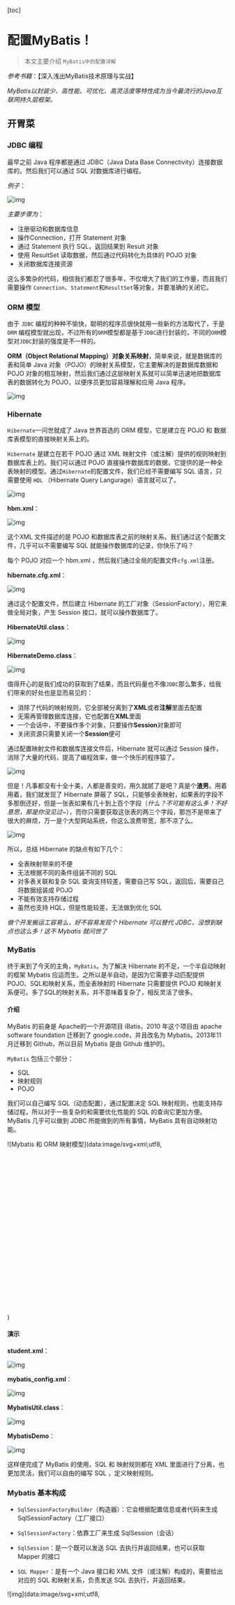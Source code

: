 [toc]

# 配置MyBatis！

> 本文主要介绍 `MyBatis中的配置详解`

*参考书籍*：【深入浅出MyBatis技术原理与实战】

*MyBatis以封装少、高性能、可优化、高灵活度等特性成为当今最流行的Java互联网持久层框架。*

## 开胃菜

### JDBC 编程

最早之前 Java 程序都是通过 JDBC（Java Data Base Connectivity）连接数据库的。然后我们可以通过 SQL 对数据库进行编程。

*例子*：

![img](https://cbucbm.club/ba83ccff)



*主要步骤为*：

- 注册驱动和数据库信息
- 操作Connection，打开 Statement 对象
- 通过 Statement 执行 SQL，返回结果到 Result 对象
- 使用 ResultSet 读取数据，然后通过代码转化为具体的 POJO 对象
- 关闭数据库连接资源

这么多繁杂的代码，相信我们都忍了很多年，不仅增大了我们的工作量，而且我们需要操作 `Connection`、`Statement`和`ResultSet`等对象，并要准确的关闭它。

### ORM 模型

由于 `JDBC` 编程的种种不愉快，聪明的程序员很快就用一些新的方法取代了，于是 `ORM` 编程模型就出现，不过所有的`ORM`模型都是基于`JDBC`进行封装的，不同的`ORM`模型对`JDBC`封装的强度是不一样的。

**ORM（Object Relational Mapping）对象关系映射**，简单来说，就是数据库的表和简单 Java 对象（POJO）的映射关系模型，它主要解决的是数据库数据和 POJO 对象的相互映射，然后我们通过这层映射关系就可以简单迅速地把数据库表的数据转化为 POJO，以便序员更加容易理解和应用 Java 程序。



![img](https://cbucbm.club/32563503)



### Hibernate

`Hibernate`一问世就成了 Java 世界首选的 ORM 模型，它是建立在 POJO 和 数据库表模型的直接映射关系上的。

`Hibernate` 是建立在若干 POJO 通过 XML 映射文件（或注解）提供的规则映射到数据库表上的。我们可以通过 POJO 直接操作数据库的数据，它提供的是一种全表映射的模型。通过`Hibernate`的配置文件，我们已经不需要编写 SQL 语言，只需要使用 `HQL` （Hibernate Query Langurage）语言就可以了。



![img](https://cbucbm.club/45968fa5)



**hbm.xml**：



![img](https://ftp.bmp.ovh/imgs/2020/08/d5dc15037b6a7e56.png)



这个XML 文件描述的是 POJO 和数据库表之前的映射关系。我们通过这个配置文件，几乎可以不需要编写 SQL 就能操作数据库的记录，你快乐了吗？



每个 POJO 对应一个 hbm.xml ，然后我们通过全局的配置文件`cfg.xml`注册。

**hibernate.cfg.xml**：



![img](https://ftp.bmp.ovh/imgs/2020/08/fb358110fd168424.png)



通过这个配置文件，然后建立 Hibernate 的工厂对象（SessionFactory），用它来做全局对象，产生 Session 接口，就可以操作数据库了。

**HibernateUtil.class**：



![img](https://ftp.bmp.ovh/imgs/2020/08/9d1a961f73db0c6b.png)



**HibernateDemo.class**：



![img](https://ftp.bmp.ovh/imgs/2020/08/44be2251bb471ca0.png)



值得开心的是我们成功的获取到了结果，而且代码量也不像`JDBC`那么繁多，给我们带来的好处也是显而易见的：

- 消除了代码的映射规则，它全部被分离到了**XML**或者**注解**里面去配置
- 无需再管理数据库连接，它也配置在**XML**里面
- 一个会话中，不要操作多个对象，只要操作**Session**对象即可
- 关闭资源只需要关闭一个**Session**便可

通过配置映射文件和数据库连接文件后，Hibernate 就可以通过 Session 操作，消除了大量的代码，提高了编程效率，做一个快乐的程序猿了。



![img](https://ftp.bmp.ovh/imgs/2020/08/a0be66712845d3a5.jpg)



但是！凡事都没有十全十美，人都是善变的，用久就腻了是吧？真是个**渣男**。用着用着，我们就发现了 Hibernate 屏蔽了 SQL，只能够全表映射，如果表的字段不多那倒还好，但是一张表如果有几十到上百个字段（*什么？不可能有这么多！不好意思，那是你没见过~*），而你只需要获取这张表的两三个字段，那岂不是带来了很大的麻烦，万一是个大型网站系统，你这么浪费带宽，那不凉了么。



![img](https://ftp.bmp.ovh/imgs/2020/08/7efc959d9d492795.jpg)



所以，总结 Hibernate 的缺点有如下几个：

- 全表映射带来的不便
- 无法根据不同的条件组装不同的 SQL
- 对多表关联和复杂 SQL 查询支持较差，需要自己写 SQL，返回后，需要自己将数据组装成 POJO
- 不能有效支持存储过程
- 虽然也支持 HQL，但是性能较差，无法做到优化 SQL

*做个开发搬运工容易么，好不容易发现个 Hibernate 可以替代 JDBC，没想到缺点也这么多！这不 Mybatis 就问世了*

### MyBatis

终于来到了今天的主角，`MyBatis`。为了解决 Hibernate 的不足，一个半自动映射的框架 Mybatis 应运而生。之所以是半自动，是因为它需要手动匹配提供 POJO、SQL和映射关系，而全表映射的 Hibernate 只需要提供 POJO 和映射关系便可。多了SQL的映射关系，并不意味着复杂了，相反灵活了很多。

#### 介绍

MyBatis 的前身是 Apache的一个开源项目 iBatis，2010 年这个项目由 apache software foundation 迁移到了 google.code，并且改名为 Mybatis。2013年11月迁移到 Github，所以目前 Mybatis 是由 Github 维护的。

`MyBatis` 包括三个部分：

- SQL
- 映射规则
- POJO

我们可以自己编写 SQL（动态配置），通过配置决定 SQL 映射规则，也能支持存储过程，所以对于一些复杂的和需要优化性能的 SQL 的查询它更加方便。MyBatis 几乎可以做到 JDBC 所能做到的所有事情，MyBatis 具有自动映射功能。



![Mybatis 和 ORM 映射模型](data:image/svg+xml;utf8,<?xml version="1.0"?><svg xmlns="http://www.w3.org/2000/svg" version="1.1" width="800" height="600"></svg>)



#### 演示

**student.xml**：



![img](https://wx2.sbimg.cn/2020/08/14/3k8Nl.png)



**mybatis_config.xml**：



![img](https://wx1.sbimg.cn/2020/08/14/3kxeo.png)



**MybatisUtil.class**：



![img](https://wx2.sbimg.cn/2020/08/14/3kSRm.png)



**MybatisDemo**：



![img](https://wx1.sbimg.cn/2020/08/14/3kTKU.png)



这样便完成了 MyBatis 的使用，SQL 和 映射规则都在 XML 里面进行了分离，也更加灵活，我们可以自由的编写 SQL ，定义映射规则。

### Mybatis 基本构成

- `SqlSessionFactoryBuilder`（构造器）：它会根据配置信息或者代码来生成 SqlSessionFactory（工厂接口）

- `SqlSessionFactory`：依靠工厂来生成 SqlSession（会话）

- `SqlSession`：是一个既可以发送 SQL 去执行并返回结果，也可以获取 Mapper 的接口

- `SQL Mapper`：是有一个 Java 接口和 XML 文件（或注解）构成的，需要给出对应的 SQL 和映射关系，负责发送 SQL 去执行，并返回结果。

  

![img](data:image/svg+xml;utf8,<?xml version="1.0"?><svg xmlns="http://www.w3.org/2000/svg" version="1.1" width="800" height="600"></svg>)



## 硬菜 之 配置文件详解



![img](data:image/svg+xml;utf8,<?xml version="1.0"?><svg xmlns="http://www.w3.org/2000/svg" version="1.1" width="800" height="600"></svg>)



上面那些标签就是 MyBatis 的全部配置元素

#### 一、properties 标签

`properties` 是一个配置属性的元素，我们可以在配置文件的上下文使用

MyBatis 支持*3*种配置方式：

- property 子元素
- properties 配置文件
- 程序参数传递

**1. property 子元素**

```xml
<properties type="POOLED">
    <property name="driver" value="${driver}"/>
    <property name="url" value="${url}"/>
    <property name="username" value="${username}"/>
    <property name="password" value="${password}"/>
</properties>

```

以上 `${driber}`,`${url }`这些值我们可以通过 `properties`配置文件来配置属性值，达到可以重复使用，也方便统一修改。

**2. jdbc.properties 文件**

```properties
#mysql驱动
jdbc.driver=com.mysql.cj.jdbc.Driver
#数据库地址
jdbc.url=jdbc:mysql://localhost:3306/test?useUnicode=true&characterEncoding=utf8&useSSL=false&serverTimezone=Hongkong
#用户名
jdbc.username=root
#密码
jdbc.password=123456

```

然后将 `jdbc.properties` 文件放在 *resource* 目录下，然后通过以下配置引入即可

```xml
<properties resource="jdbc.properties"/>

```

**3. 程序参数传递**

我们在实际开发中有时候会对`username` 和 `password` 进行加密，然后我们需要在生成 SqlSessionFactory 之前转为明文，处理方式如下：

```java
InputStream cfgIs = Resources.getResourceAsStream("mybatis_config.xml");
Reader cfgRd = new InputStreamReader(cfgIs);
Properties properties = new Properties();
properties.load(cfgRd);
//解密
properties.setProperty("username",decode(properties.getProperty("username")));
properties.setProperty("password",decode(properties.getProperty("password")));

```

*3 种配置方式之间是存在优先级的*：

1. 在 properties 元素体内指定的属性首先会被读取
2. 再读取 resource 目录下读取的配置文件，覆盖掉已读取的同名属性
3. 最后读取作为方法参数传递的属性，覆盖掉已读取的同名属性

因此优先级如下：

**程序参数传递 > properties 配置文件 > property 子元素**

#### 二、settings 标签

设置（settings）在 MyBatis 中是最复杂的配置，即使不配置，MyBatis 也可以正常工作

*下面是一些常见的设置*

| 设置参数                 | 描述                                                         | 默认值                                  |
| ------------------------ | ------------------------------------------------------------ | --------------------------------------- |
| pecacheEnabled           | 影响所有映射器中配置的缓存全局开关                           | true                                    |
| lazyLoadingEnabled       | 延迟加载的全局开关，开启时，所有关联对象都会延迟加载，特定关联中可以通过 fetchType 属性来覆盖该项的开关状态 | false                                   |
| aggressiveLazyLoading    | 启用时，对任意延迟属性的调用会使带有延迟加载属性的对象完整加载，反之，每种属性都会按需加载 | true                                    |
| userColumnLabel          | 使用列标签代替列名                                           | true                                    |
| useGeneratedKeys         | 允许 JDBC 支持自动生成主键，如果设为 true ，则这个设置强制使用自动生成主键 | true                                    |
| autoMappingBehavior      | 指定 MyBatis 应如何自动映射列到字段或属性；  NONE 表示取消自动映射；  PARTIAL 只会自动映射没有定义嵌套结果集映射的结果集；  FULL 会自动映射任意复杂的结果集（无论是否嵌套） | PARTIAL                                 |
| defaultExecutorType      | 配置默认的执行器  SIMPLE 是普通的执行器；  REUSE 执行器会重用预处理语句（prepared statements）  BATCH 执行器重用语句并执行批量更新 | SIMPLE                                  |
| safeRowBoundsEnabled     | 允许在嵌套语句中使用分页（RowBounds)                         | false                                   |
| mapUnderscoreToCamelCase | 是否开启自动驼峰命名规则映射                                 | false                                   |
| logPrefix                | 指定 MyBatis 增加到日志名称的前缀                            | 没有设置                                |
| logImpl                  | 指定 MyBatis 所用日志的具体实现，未指定时将自动查找 （SLF4J，LOG4J，LOG4J2...） | 没有设置                                |
| proxyFactory             | 指定 MyBatis 创建具有延迟加载能力的对象所用到的代理工具（CGLIB，JAVASSIST） | 版本3.3.0以上是 JAVASSIST，否则是 CGLIB |

**穿插鸡汤时刻**：

> 美酒的酿造需要年头，美食的烹调需要时间，片刻等待，更多美味，更多享受。
>
>  --- 新奥尔良 Antoine 餐厅的菜单

#### 三、typeAliases 标签

别名（typeAliases）是一个指定的名称，当我们遇到的类全限定名过长的时候，我们可以用一个简短的名称去指代它，这个名称我们可以在 MyBatis 上下文中使用。

```xml
<typeAliases>
    <typeAlias type="cbuc.ssm.entity.Student" alias="student"/>
    <!-- 通过自动扫描包自定义别名-->
    <!--<package name="cbuc.ssm.entity"/>-->
</typeAliases>

```

使用 包扫描 配置别名的使用，我们可以使用`@Alias` 注解自定义别名

```java
@Alias("student")
public class Student {}

```

配置了 包扫描 的路径，没有注解 `@Alias` 的MyBatis 也会装载，只是说它将把你的类名的第一个字母变成小写，作为 MyBatis 的别名，要注意出现重名的场景！

#### 四、typeHandler 标签

![img](https://ftp.bmp.ovh/imgs/2020/08/ed30de69ba2f7679.jpg)



这些是 MyBatis 系统定义的，已经可以适用于大部分场景了，如果遇到无法处理的类型，MyBatis 也支持自定义。我们只需要实现 `TypeHandler`接口或者继承 `BaseTypeHandler`类，其中有*4*个抽象方法，我们也需要实现这四个抽象方法，其中：

- `setParameter`：是 PreparedStatement 对象设置参数，它允许我们自己设置变换规则
- `getResult`：则分为 ResultSet 用列名（columnName）或者使用列下标（columnIndex）来获取结果数据，其中也包括了用 CallableStatement（存储过程）来获取结果

*使用例子*：

**MyStringHandler.class**



![img](https://ftp.bmp.ovh/imgs/2020/08/cbe4928842aa130d.png)



在配置文件中注册：

```xml
<typeHandlers>
    <typeHandler javaType="string" jdbcType="VARCHAR" handler="cbuc.ssm.custom.MyStringTypeHandler"/>
</typeHandlers>

```

当 java 参数是 String 类型的时候，我们可以使用 `MyStringTypeHandler` 来处理，然后接下来我们还需要自己告诉 MyBatis 我们不用你的 typeHander 了，我们要使用我们自己的 typeHandler。在 `student.xml` 中修改，如下：

**student.xml**：



![img](https://ftp.bmp.ovh/imgs/2020/08/97694c9071bf94b0.png)



**输出结果**



![img](https://ftp.bmp.ovh/imgs/2020/08/7afe6a4ce6d2bf45.png)



我们引入了 `resultMap`，它提供了映射规则，我们可以通过3种映射来使用`typeHandler`：

- 在`resultMap`中的`result`定义 *jdbcType*和*javaType*，如果和配置文件中 typeHandlers

是一致的，MyBatis 就会使用我们自定义的 typeHandler，**需要在配置中定义**

- 在参数中指定具体的 typeHandler，**不用在配置中定义**
- 在映射集中直接定义具体的 typeHandler，**不用配置中定义**

#### 五、ObjectFactory 标签

当 MyBatis 构建一个结果集返回的时候，都会用 `ObjectFactory`（对象工厂）来构建 POJO。因此我们也可以自定义 `ObjectFactory` 来构建 POJO。例子如下：

**MyObjectFactory.class**：



![img](https://ftp.bmp.ovh/imgs/2020/08/80aeee7a26429bf6.png)



**mybatis_config.xml**：

```xml
<objectFactory type="cbuc.ssm.custom.MyObjectFactory">
    <property name="name" value="MyObjectFactory"/>
</objectFactory>

```

**输出结果**：



![img](data:image/svg+xml;utf8,<?xml version="1.0"?><svg xmlns="http://www.w3.org/2000/svg" version="1.1" width="800" height="600"></svg>)



我们可以在 `create` 和 `setProperties` 方法中定义自己的处理逻辑

#### 六、environments 标签

在实际配置环境中可以注册多个数据源（dataSource）



![img](data:image/svg+xml;utf8,<?xml version="1.0"?><svg xmlns="http://www.w3.org/2000/svg" version="1.1" width="800" height="600"></svg>)



- environments 中的`default` 是用来标明默认其中哪个数据源配置
- environment 元素是一个数据源配置的开始，id 是这个数据源的标志
- transactionManager 是配置数据库事务，其中 `type` 有 3 种配置方法
  1. JDBC， 采用 JDBC 的方式管理事务
  2. MANAGED，采用容器方式管理事务
  3. 自定义，可以自定义事务管理方式
- dataSource：MyBatis 提供了 3 种数据源的实现方式
  1. UNPOOLED，非连接池
  2. POOLED，连接池
  3. JNDI

#### 七、mppers 标签

映射器是 MyBatis 最核心的组件

在书写 POJO的 XML时，我们见过了映射器对命名空间的声明，对应的是一个接口的全路径

```xml
<mapper namespace="cbuc.ssm.mapper.StudentMapper"></mapper>

```

在配置文件中，也有映射器的参数，其中引入映射器有以下几种方法：

- 用包名引入映射器

```xml
<mappers>
    <package name="cbuc.ssm.mapper"/>
</mappers>

```

- 用文件路径引入映射器

```xml
<mappers>
    <mapper resource="mapper/student.xml"/>
</mappers>

```

- 用类注册引入映射器

```xml
<mappers>
    <mapper class="cbuc.ssm.mapper.StudentMapper"/>
</mappers>

```

- 用xml绝对路径引入映射器

```xml
<mappers>
    <mapper url="file://cbuc/ssm/mapper/mybatis_config.xml"/>
</mappers>

```

映射器是 MyBatis 最强大的工具，也是我们使用 MyBatis 用的最多的工具，下面将会针对映射器出一篇博文讲解，请感兴趣的同学们关注小菜哦！



![看完不赞，都是坏蛋](https://imgconvert.csdnimg.cn/aHR0cHM6Ly93d3cuNTJkb3V0dS5jbi9zdGF0aWMvdGVtcC9waWMvOWJkNjhkMTUwZjA3ODdjNTYwYTQzOWRhMzU5YTU4MGEucG5n?x-oss-process=image/format,png#pic_center)



> 今天的你多努力一点，明天的你就能少说一句求人的话！